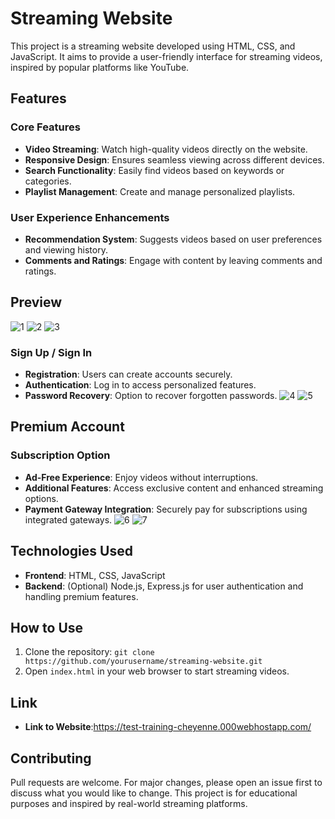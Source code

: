 # Streaming Website

This project is a streaming website developed using HTML, CSS, and JavaScript. It aims to provide a user-friendly interface for streaming videos, inspired by popular platforms like YouTube.

## Features

### Core Features

- **Video Streaming**: Watch high-quality videos directly on the website.
- **Responsive Design**: Ensures seamless viewing across different devices.
- **Search Functionality**: Easily find videos based on keywords or categories.
- **Playlist Management**: Create and manage personalized playlists.

### User Experience Enhancements

- **Recommendation System**: Suggests videos based on user preferences and viewing history.
- **Comments and Ratings**: Engage with content by leaving comments and ratings.

## Preview
![1](https://github.com/shayanjaviid/Streaming-Website/assets/104303445/f7afbba6-7b46-454e-9be5-119cbe5da658)
![2](https://github.com/shayanjaviid/Streaming-Website/assets/104303445/d4b19441-b2a6-4310-9985-dd9e605cc2a7)
![3](https://github.com/shayanjaviid/Streaming-Website/assets/104303445/d71d508a-3e73-48b3-b955-c2d0afcf9dcf)

### Sign Up / Sign In

- **Registration**: Users can create accounts securely.
- **Authentication**: Log in to access personalized features.
- **Password Recovery**: Option to recover forgotten passwords.
![4](https://github.com/shayanjaviid/Streaming-Website/assets/104303445/8f89285b-343f-4026-9345-098c37ac82e6)
![5](https://github.com/shayanjaviid/Streaming-Website/assets/104303445/dbe5fe7d-0f86-453f-83d3-bdacea1baf0a)

## Premium Account

### Subscription Option

- **Ad-Free Experience**: Enjoy videos without interruptions.
- **Additional Features**: Access exclusive content and enhanced streaming options.
- **Payment Gateway Integration**: Securely pay for subscriptions using integrated gateways.
![6](https://github.com/shayanjaviid/Streaming-Website/assets/104303445/3a3e3ea2-56ef-4a6b-9b8a-9a80c72803db)
![7](https://github.com/shayanjaviid/Streaming-Website/assets/104303445/d371365d-c567-4303-ba36-e50ec4095864)

## Technologies Used

- **Frontend**: HTML, CSS, JavaScript
- **Backend**: (Optional) Node.js, Express.js for user authentication and handling premium features.

## How to Use

1. Clone the repository: `git clone https://github.com/yourusername/streaming-website.git`
2. Open `index.html` in your web browser to start streaming videos.

## Link
- **Link to Website**:https://test-training-cheyenne.000webhostapp.com/

## Contributing

Pull requests are welcome. For major changes, please open an issue first to discuss what you would like to change.
 This project is for educational purposes and inspired by real-world streaming platforms.
